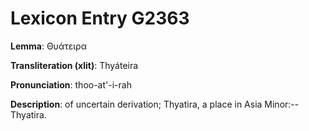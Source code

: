 # Lexicon Entry G2363

**Lemma**: Θυάτειρα

**Transliteration (xlit)**: Thyáteira

**Pronunciation**: thoo-at'-i-rah

**Description**:
of uncertain derivation; Thyatira, a place in Asia Minor:--Thyatira.
